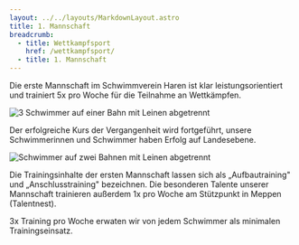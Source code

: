 ```yaml
---
layout: ../../layouts/MarkdownLayout.astro
title: 1. Mannschaft
breadcrumb:
  - title: Wettkampfsport
    href: /wettkampfsport/
  - title: 1. Mannschaft
---
```


Die erste Mannschaft im Schwimmverein Haren ist klar leistungsorientiert und trainiert 5x pro Woche für die Teilnahme an Wettkämpfen.

![3 Schwimmer auf einer Bahn mit Leinen abgetrennt](/images/uploads/wettkampfsport/1.mannschaft-2_400x361.jpg)

Der erfolgreiche Kurs der Vergangenheit wird fortgeführt, unsere Schwimmerinnen und Schwimmer haben Erfolg auf Landesebene.

![Schwimmer auf zwei Bahnen mit Leinen abgetrennt](/images/uploads/wettkampfsport/1.mannschaft-1_400x268.jpg)

Die Trainingsinhalte der ersten Mannschaft lassen sich als „Aufbautraining" und „Anschlusstraining" bezeichnen. Die besonderen Talente unserer Mannschaft trainieren außerdem 1x pro Woche am Stützpunkt in Meppen (Talentnest).

3x Training pro Woche erwaten wir von jedem Schwimmer als minimalen Trainingseinsatz.
